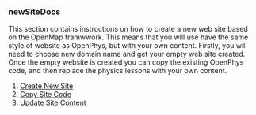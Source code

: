 ### newSiteDocs
This section contains instructions on how to create a new web site based on the OpenMap framwwork. 
This means that you will use have the same style of website as OpenPhys, but with your own content.
Firstly, you will need to choose new domain name and get your empty web site created.
Once the empty website is created you can copy the existing OpenPhys code, 
and then replace the physics lessons with your own content.

1. [Create New Site](https://github.com/OpenPhysProject/OpenPhys/blob/master/docs/newSiteDocs/01_Create_New_Site.md)
2. [Copy Site Code](https://github.com/OpenPhysProject/OpenPhys/blob/master/docs/newSiteDocs/02_Copy_Site_Code.md)
3. [Update Site Content](https://github.com/OpenPhysProject/OpenPhys/blob/master/docs/newSiteDocs/03_Update_Site_Content.md)

